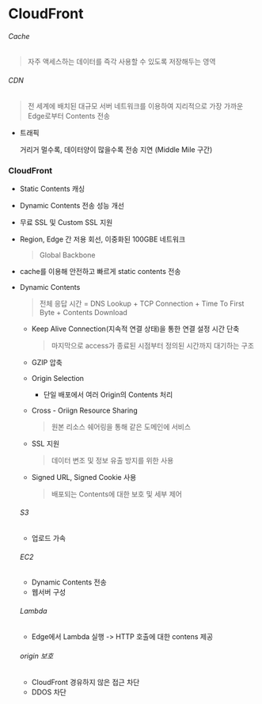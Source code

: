 # CloudFront

###### Cache

> 자주 액세스하는 데이터를 즉각 사용할 수 있도록 저장해두는 영역

###### CDN

> 전 세계에 배치된 대규모 서버 네트워크를 이용하여 지리적으로 가장 가까운 Edge로부터 Contents 전송

- 트래픽

  거리거 멀수록, 데이터양이 많을수록 전송 지연 (Middle Mile 구간)

### CloudFront

- Static Contents 캐싱

- Dynamic Contents 전송 성능 개선

- 무료 SSL 및 Custom SSL 지원

- Region, Edge 간 저용 회선, 이중화된 100GBE 네트워크

  > Global Backbone

- cache를 이용해 안전하고 빠르게 static contents 전송

- Dynamic Contents

  > 전체 응답 시간 = DNS Lookup + TCP Connection + Time To First Byte + Contents Download

  - Keep Alive Connection(지속적 연결 상태)을 통한 연결 설정 시간 단축

    > 마지막으로 access가 종료된 시점부터 정의된 시간까지 대기하는 구조

  - GZIP 압축

  - Origin Selection

    - 단일 배포에서 여러 Origin의 Contents 처리

  - Cross - Oriign Resource Sharing

    > 원본 리소스 쉐어링을 통해 같은 도메인에 서비스

  - SSL 지원

    > 데이터 변조 및 정보 유출 방지를 위한 사용

  - Signed URL, Signed Cookie 사용

    > 배포되는 Contents에 대한 보호 및 세부 제어

  ###### S3

  - 업로드 가속

  ###### EC2

  - Dynamic Contents 전송
  - 웹서버 구성

  ###### Lambda

  - Edge에서 Lambda 실행 -> HTTP 호출에 대한 contens 제공

  ###### origin 보호

  - CloudFront 경유하지 않은 접근 차단
  - DDOS 차단